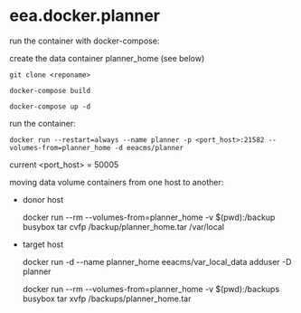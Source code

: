 # eea.docker.planner

run the container with docker-compose:

create the data container planner_home (see below)

    git clone <reponame>
    
    docker-compose build 
    
    docker-compose up -d

run the container:

    docker run --restart=always --name planner -p <port_host>:21582 --volumes-from=planner_home -d eeacms/planner

current <port_host> = 50005

moving data volume containers from one host to another: 

- donor host

    docker run --rm --volumes-from=planner_home -v $(pwd):/backup busybox tar cvfp /backup/planner_home.tar /var/local


- target host


    docker run -d --name planner_home eeacms/var_local_data adduser -D planner

    docker run --rm --volumes-from=planner_home -v $(pwd):/backups busybox tar xvfp /backups/planner_home.tar
